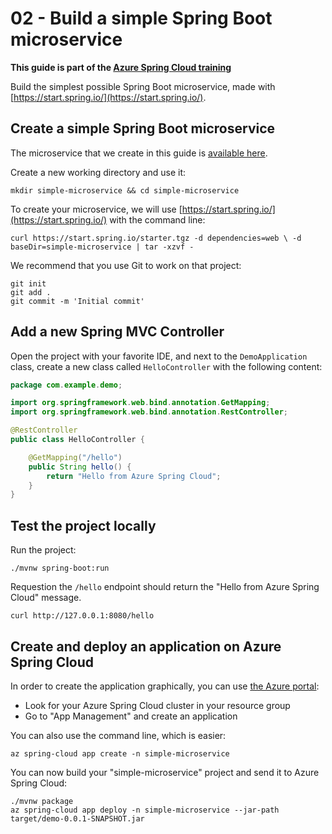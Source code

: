 # 02 - Build a simple Spring Boot microservice

__This guide is part of the [Azure Spring Cloud training](../README.md)__

Build the simplest possible Spring Boot microservice, made with [https://start.spring.io/](https://start.spring.io/).

## Create a simple Spring Boot microservice

The microservice that we create in this guide is [available here](simple-microservice/).

Create a new working directory and use it:

```
mkdir simple-microservice && cd simple-microservice
```

To create your microservice, we will use [https://start.spring.io/](https://start.spring.io/) with the command line:

```
curl https://start.spring.io/starter.tgz -d dependencies=web \ -d baseDir=simple-microservice | tar -xzvf -
```

We recommend that you use Git to work on that project:

```
git init
git add .
git commit -m 'Initial commit'
```

## Add a new Spring MVC Controller

Open the project with your favorite IDE, and next to the `DemoApplication` class, create a new class called `HelloController` with the following content:

```java
package com.example.demo;

import org.springframework.web.bind.annotation.GetMapping;
import org.springframework.web.bind.annotation.RestController;

@RestController
public class HelloController {

    @GetMapping("/hello")
    public String hello() {
        return "Hello from Azure Spring Cloud";
    }
}
```

## Test the project locally

Run the project:

```
./mvnw spring-boot:run
```

Requestion the `/hello` endpoint should return the "Hello from Azure Spring Cloud" message.

```
curl http://127.0.0.1:8080/hello
```

## Create and deploy an application on Azure Spring Cloud

In order to create the application graphically, you can use [the Azure portal](https://portal.azure.com/?WT.mc_id=azurespringcloud-github-judubois):

- Look for your Azure Spring Cloud cluster in your resource group
- Go to "App Management" and create an application

You can also use the command line, which is easier:

```
az spring-cloud app create -n simple-microservice
```

You can now build your "simple-microservice" project and send it to Azure Spring Cloud:

```
./mvnw package
az spring-cloud app deploy -n simple-microservice --jar-path target/demo-0.0.1-SNAPSHOT.jar
```

